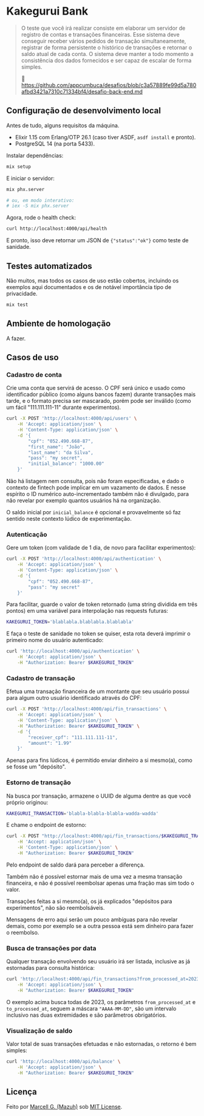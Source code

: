 # Kakegurui Bank

> O teste que você irá realizar consiste em elaborar um servidor de registro de contas e
> transações financeiras. Esse sistema deve conseguir receber vários pedidos de transação
> simultaneamente, registrar de forma persistente o histórico de transações e retornar o
> saldo atual de cada conta. O sistema deve manter a todo momento a consistência dos dados
> fornecidos e ser capaz de escalar de forma simples.
>
> 🔗 https://github.com/appcumbuca/desafios/blob/c3a57889fe99d5a780afbd3421a7310c71334bf4/desafio-back-end.md

## Configuração de desenvolvimento local

Antes de tudo, alguns requisitos da máquina.

- Elixir 1.15 com Erlang/OTP 26.1 (caso tiver ASDF, `asdf install` e pronto).
- PostgreSQL 14 (na porta 5433).

Instalar dependências:

```sh
mix setup
```

E iniciar o servidor:

```sh
mix phx.server

# ou, em modo interativo:
# iex -S mix phx.server
```

Agora, rode o health check:

```sh
curl http://localhost:4000/api/health
```

E pronto, isso deve retornar um JSON de `{"status":"ok"}` como teste de sanidade.

## Testes automatizados

Não muitos, mas todos os casos de uso estão cobertos,
incluindo os exemplos aqui documentados e os
de notável importância tipo de privacidade.

```sh
mix test
```

## Ambiente de homologação

A fazer.

## Casos de uso

### Cadastro de conta

Crie uma conta que servirá de acesso. O CPF será único e usado como identificador público (como
alguns bancos fazem) durante transações mais tarde, e o formato precisa ser mascarado, porém pode
ser inválido (como um fácil "111.111.111-11" durante experimentos).

```sh
curl -X POST 'http://localhost:4000/api/users' \
    -H 'Accept: application/json' \
    -H 'Content-Type: application/json' \
    -d '{
        "cpf": "052.490.668-87",
        "first_name": "João",
        "last_name": "da Silva",
        "pass": "my secret",
        "initial_balance": "1000.00"
    }'
```

Não há listagem nem consulta, pois não foram especificadas, e dado o contexto de fintech
pode implicar em um vazamento de dados. E nesse espírito o ID numérico auto-incrementado
também não é divulgado, para não revelar por exemplo quantos usuários há na organização.

O saldo inicial por `inicial_balance` é opcional e provavelmente só faz sentido neste
contexto lúdico de experimentação.

### Autenticação

Gere um token (com validade de 1 dia, de novo para facilitar experimentos):

```sh
curl -X POST 'http://localhost:4000/api/authentication' \
    -H 'Accept: application/json' \
    -H 'Content-Type: application/json' \
    -d '{
        "cpf": "052.490.668-87",
        "pass": "my secret"
    }'
```

Para facilitar, guarde o valor de token retornado (uma string dividida em três pontos) em uma
variável para interpolação nas requests futuras:

```sh
KAKEGURUI_TOKEN='blablabla.blablabla.blablabla'
```

E faça o teste de sanidade no token se quiser, esta rota deverá imprimir o
primeiro nome do usuário autenticado:

```sh
curl 'http://localhost:4000/api/authentication' \
    -H 'Accept: application/json' \
    -H "Authorization: Bearer $KAKEGURUI_TOKEN"
```

### Cadastro de transação

Efetua uma transação financeira de um montante que seu usuário possui
para algum outro usuário identificado através do CPF:

```sh
curl -X POST 'http://localhost:4000/api/fin_transactions' \
    -H 'Accept: application/json' \
    -H 'Content-Type: application/json' \
    -H "Authorization: Bearer $KAKEGURUI_TOKEN" \
    -d '{
        "receiver_cpf": "111.111.111-11",
        "amount": "1.99"
    }'
```

Apenas para fins lúdicos, é permitido enviar dinheiro a si mesmo(a), como se
fosse um "depósito".

### Estorno de transação

Na busca por transação, armazene o UUID de alguma dentre as que você próprio originou:

```sh
KAKEGURUI_TRANSACTION='blabla-blabla-blabla-wadda-wadda'
```

E chame o endpoint de estorno:

```sh
curl -X POST "http://localhost:4000/api/fin_transactions/$KAKEGURUI_TRANSACTION/refund" \
    -H 'Accept: application/json' \
    -H 'Content-Type: application/json' \
    -H "Authorization: Bearer $KAKEGURUI_TOKEN"
```

Pelo endpoint de saldo dará para perceber a diferença.

Também não é possível estornar mais de uma vez a mesma transação financeira,
e não é possível reembolsar apenas uma fração mas sim todo o valor.

Transações feitas a si mesmo(a), os já explicados "depósitos para experimentos", não são
reembolsáveis.

Mensagens de erro aqui serão um pouco ambíguas para não revelar demais, como por exemplo
se a outra pessoa está sem dinheiro para fazer o reembolso.

### Busca de transações por data

Qualquer transação envolvendo seu usuário irá ser listada, inclusive as
já estornadas para consulta histórica:

```sh
curl 'http://localhost:4000/api/fin_transactions?from_processed_at=2023-01-01&to_processed_at=2023-12-31' \
    -H 'Accept: application/json' \
    -H "Authorization: Bearer $KAKEGURUI_TOKEN"
```

O exemplo acima busca todas de 2023, os parâmetros `from_processed_at` e
`to_processed_at`, seguem a máscara `"AAAA-MM-DD"`, são um intervalo
inclusivo nas duas extremidades e são parâmetros obrigatórios.

### Visualização de saldo

Valor total de suas transações efetuadas e não estornadas,
o retorno é bem simples:

```sh
curl 'http://localhost:4000/api/balance' \
    -H 'Accept: application/json' \
    -H "Authorization: Bearer $KAKEGURUI_TOKEN"
```

## Licença

Feito por [Marcell G. (Mazuh)](https://github.com/Mazuh/kakegurui-bank)
sob [MIT License](https://github.com/Mazuh/kakegurui-bank/blob/main/LICENSE).
